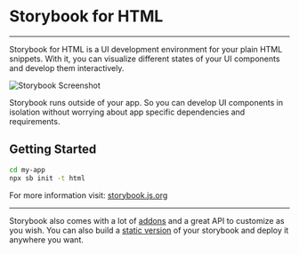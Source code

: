 # Storybook for HTML

---

Storybook for HTML is a UI development environment for your plain HTML snippets.
With it, you can visualize different states of your UI components and develop them interactively.

![Storybook Screenshot](https://github.com/storybookjs/storybook/blob/main/media/storybook-intro.gif)

Storybook runs outside of your app.
So you can develop UI components in isolation without worrying about app specific dependencies and requirements.

## Getting Started

```sh
cd my-app
npx sb init -t html
```

For more information visit: [storybook.js.org](https://storybook.js.org)

---

Storybook also comes with a lot of [addons](https://storybook.js.org/docs/html/configure/storybook-addons) and a great API to customize as you wish.
You can also build a [static version](https://storybook.js.org/docs/html/workflows/publish-storybook) of your storybook and deploy it anywhere you want.
